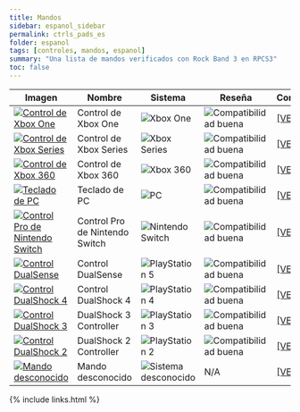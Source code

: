 ```yaml
---
title: Mandos
sidebar: espanol_sidebar
permalink: ctrls_pads_es
folder: espanol
tags: [controles, mandos, espanol]
summary: "Una lista de mandos verificados con Rock Band 3 en RPCS3"
toc: false
---
```


| Imagen | Nombre | Sistema | Reseña | Configuración |
|--|--|--|--|--|
|[![Control de Xbox One](https://carlmylo.github.io/docu-rpcs3/images/instruments/list/padxbo.png)](https://carlmylo.github.io/docu-rpcs3/ctrls_pad_xbox_es "Control de Xbox One") | Control de Xbox One | ![Xbox One](https://carlmylo.github.io/docu-rpcs3/images/instruments/plat/xbx.png) | ![Compatibilidad buena](https://carlmylo.github.io/docu-rpcs3/images/instruments/compat/great.png) |[[VER MAS]](https://carlmylo.github.io/docu-rpcs3/ctrls_pad_xbox_es) |
|[![Control de Xbox Series](https://carlmylo.github.io/docu-rpcs3/images/instruments/list/padxbs.png)](https://carlmylo.github.io/docu-rpcs3/ctrls_pad_xbox_es "Control de Xbox Series") | Control de Xbox Series | ![Xbox Series](https://carlmylo.github.io/docu-rpcs3/images/instruments/plat/xbx.png) | ![Compatibilidad buena](https://carlmylo.github.io/docu-rpcs3/images/instruments/compat/great.png) |[[VER MAS]](https://carlmylo.github.io/docu-rpcs3/ctrls_pad_xbox_es) |
|[![Control de Xbox 360](https://carlmylo.github.io/docu-rpcs3/images/instruments/list/pad360.png)](https://carlmylo.github.io/docu-rpcs3/ctrls_pad_360_es "Control de Xbox 360") | Control de Xbox 360 | ![Xbox 360](https://carlmylo.github.io/docu-rpcs3/images/instruments/plat/360.png) | ![Compatibilidad buena](https://carlmylo.github.io/docu-rpcs3/images/instruments/compat/great.png) |[[VER MAS]](https://carlmylo.github.io/docu-rpcs3/ctrls_pad_360_es) |
|[![Teclado de PC](https://carlmylo.github.io/docu-rpcs3/images/instruments/list/padkey.png)](https://carlmylo.github.io/docu-rpcs3/ctrls_pad_pckeys_es "Teclado de PC") | Teclado de PC | ![PC](https://carlmylo.github.io/docu-rpcs3/images/instruments/plat/pc.png) | ![Compatibilidad buena](https://carlmylo.github.io/docu-rpcs3/images/instruments/compat/great.png) |[[VER MAS]](https://carlmylo.github.io/docu-rpcs3/ctrls_pad_pckeys_es) |
|[![Control Pro de Nintendo Switch](https://carlmylo.github.io/docu-rpcs3/images/instruments/list/padswipro.png)](https://carlmylo.github.io/docu-rpcs3/ctrls_pad_switch_es "Control Pro de Nintendo Switch") | Control Pro de Nintendo Switch | ![Nintendo Switch](https://carlmylo.github.io/docu-rpcs3/images/instruments/plat/switch.png) | ![Compatibilidad buena](https://carlmylo.github.io/docu-rpcs3/images/instruments/compat/great.png) |[[VER MAS]](https://carlmylo.github.io/docu-rpcs3/ctrls_pad_switch_es) |
|[![Control DualSense](https://carlmylo.github.io/docu-rpcs3/images/instruments/list/padds.png)](https://carlmylo.github.io/docu-rpcs3/ctrls_pad_dualsense_es "Control DualSense") | Control DualSense | ![PlayStation 5](https://carlmylo.github.io/docu-rpcs3/images/instruments/plat/ps5.png) | ![Compatibilidad buena](https://carlmylo.github.io/docu-rpcs3/images/instruments/compat/great.png) |[[VER MAS]](https://carlmylo.github.io/docu-rpcs3/ctrls_pad_dualsense_es) |
|[![Control DualShock 4](https://carlmylo.github.io/docu-rpcs3/images/instruments/list/padds4.png)](https://carlmylo.github.io/docu-rpcs3/ctrls_pad_ds4_es "Control DualShock 4") | Control DualShock 4 | ![PlayStation 4](https://carlmylo.github.io/docu-rpcs3/images/instruments/plat/ps4.png) | ![Compatibilidad buena](https://carlmylo.github.io/docu-rpcs3/images/instruments/compat/great.png) |[[VER MAS]](https://carlmylo.github.io/docu-rpcs3/ctrls_pad_ds4_es) |
|[![Control DualShock 3](https://carlmylo.github.io/docu-rpcs3/images/instruments/list/padds3.png)](https://carlmylo.github.io/docu-rpcs3/ctrls_pad_ds3_es "DualShock 3 Controller") | DualShock 3 Controller | ![PlayStation 3](https://carlmylo.github.io/docu-rpcs3/images/instruments/plat/ps3.png) | ![Compatibilidad buena](https://carlmylo.github.io/docu-rpcs3/images/instruments/compat/great.png) |[[VER MAS]](https://carlmylo.github.io/docu-rpcs3/ctrls_pad_ds3_es) |
|[![Control DualShock 2](https://carlmylo.github.io/docu-rpcs3/images/instruments/list/padds2.png)](https://carlmylo.github.io/docu-rpcs3/ctrls_pad_ds2_es "DualShock 2 Controller") | DualShock 2 Controller | ![PlayStation 2](https://carlmylo.github.io/docu-rpcs3/images/instruments/plat/ps2.png) | ![Compatibilidad buena](https://carlmylo.github.io/docu-rpcs3/images/instruments/compat/great.png) |[[VER MAS]](https://carlmylo.github.io/docu-rpcs3/ctrls_pad_ds2_es) |
|[![Mando desconocido](https://carlmylo.github.io/docu-rpcs3/images/instruments/list/padmyst.png)](https://carlmylo.github.io/docu-rpcs3/ctrls_pad_gen_es "Mando desconocido") | Mando desconocido | ![Sistema desconocido](https://carlmylo.github.io/docu-rpcs3/images/instruments/plat/myst.png) | N/A |[[VER MAS]](https://carlmylo.github.io/docu-rpcs3/ctrls_pad_gen_es) |

{% include links.html %}